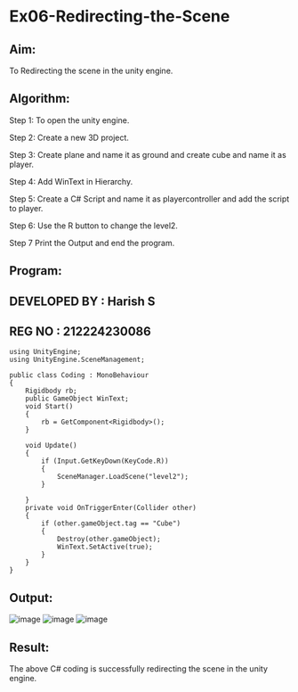 # Ex06-Redirecting-the-Scene

## Aim:
To Redirecting the scene in the unity engine.

## Algorithm:
Step 1: To open the unity engine.

Step 2: Create a new 3D project.

Step 3: Create plane and name it as ground and create cube and name it as player.

Step 4: Add WinText in Hierarchy.

Step 5: Create a C# Script and name it as playercontroller and add the script to player.

Step 6: Use the R button to change the level2.

Step 7 Print the Output and end the program.

## Program:
## DEVELOPED BY : Harish S
## REG NO : 212224230086
```
using UnityEngine;
using UnityEngine.SceneManagement;

public class Coding : MonoBehaviour
{
    Rigidbody rb;
    public GameObject WinText;
    void Start()
    {
        rb = GetComponent<Rigidbody>();
    }

    void Update()
    {
        if (Input.GetKeyDown(KeyCode.R))
        {
            SceneManager.LoadScene("level2");
        }

    }
    private void OnTriggerEnter(Collider other)
    {
        if (other.gameObject.tag == "Cube")
        {
            Destroy(other.gameObject);
            WinText.SetActive(true);
        }
    }
}
```

## Output:
![image](https://github.com/user-attachments/assets/72ba02ae-4e90-4c6f-bf2d-ebe219dd9ed7)
![image](https://github.com/user-attachments/assets/ca7deb7c-cf41-4e20-b6ac-956383140f2b)
![image](https://github.com/user-attachments/assets/e0a70008-3b7d-47d7-a78e-31edb919d5a9)




## Result:
The above C# coding is successfully redirecting the scene in the unity engine.

